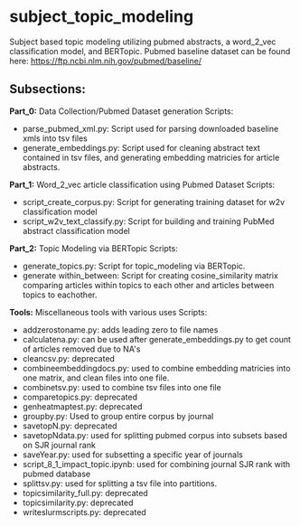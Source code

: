 # subject_topic_modeling
Subject based topic modeling utilizing pubmed abstracts, a word_2_vec classification model, and BERTopic.
Pubmed baseline dataset can be found here: https://ftp.ncbi.nlm.nih.gov/pubmed/baseline/
## Subsections:

**Part_0:** Data Collection/Pubmed Dataset generation
Scripts:
- parse_pubmed_xml.py: Script used for parsing downloaded baseline xmls into tsv files
- generate_embeddings.py: Script used for cleaning abstract text contained in tsv files, and generating embedding matricies for article abstracts.
  
**Part_1:** Word_2_vec article classification using Pubmed Dataset
Scripts:
- script_create_corpus.py: Script for generating training dataset for w2v classification model
- script_w2v_text_classify.py: Script for building and training PubMed abstract classification model

**Part_2:** Topic Modeling via BERTopic
Scripts:
- generate_topics.py: Script for topic_modeling via BERTopic.
- generate within_between: Script for creating cosine_similarity matrix comparing articles within topics to each other and articles between topics to eachother.

**Tools:** Miscellaneous tools with various uses
Scripts:
- addzerostoname.py: adds leading zero to file names
- calculatena.py: can be used after generate_embeddings.py to get count of articles removed due to NA's
- cleancsv.py: deprecated
- combineembeddingdocs.py: used to combine embedding matricies into one matrix, and clean files into one file.
- combinetsv.py: used to combine tsv files into one file
- comparetopics.py: deprecated
- genheatmaptest.py: deprecated
- groupby.py: Used to group entire corpus by journal
- savetopN.py: deprecated
- savetopNdata.py: used for splitting pubmed corpus into subsets based on SJR journal rank
- saveYear.py: used for subsetting a specific year of journals
- script_8_1_impact_topic.ipynb: used for combining journal SJR rank with pubmed database
- splittsv.py: used for splitting a tsv file into partitions.
- topicsimilarity_full.py: deprecated
- topicsimilarity.py: deprecated
- writeslurmscripts.py: deprecated
